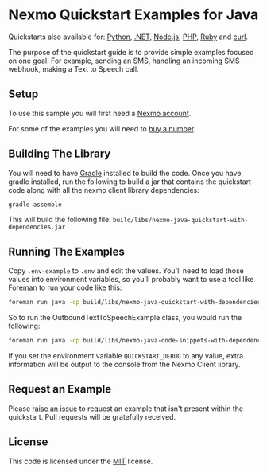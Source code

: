 # Nexmo Quickstart Examples for Java

Quickstarts also available for: [Python](https://github.com/Nexmo/nexmo-python-code-snippets), [.NET](https://github.com/Nexmo/nexmo-dotnet-code-snippets), [Node.js](https://github.com/Nexmo/nexmo-node-code-snippets), [PHP](https://github.com/Nexmo/nexmo-php-code-snippets),  [Ruby](https://github.com/Nexmo/nexmo-ruby-code-snippets) and [curl](https://github.com/Nexmo/nexmo-curl-code-snippets).

The purpose of the quickstart guide is to provide simple examples focused on
one goal. For example, sending an SMS, handling an incoming SMS webhook,
making a Text to Speech call.

## Setup

To use this sample you will first need a [Nexmo account][sign-up].

For some of the examples you will need to [buy a number][buy-number].

## Building The Library

You will need to have [Gradle](https://gradle.org/) installed to build the code. Once
you have gradle installed, run the following to build a jar that contains
the quickstart code along with all the nexmo client library dependencies:

```sh
gradle assemble
```

This will build the following file: `build/libs/nexmo-java-quickstart-with-dependencies.jar`

## Running The Examples

Copy `.env-example` to `.env` and edit the values. You'll need to load those
values into environment variables, so you'll probably want to use a tool like
[Foreman](https://github.com/ddollar/foreman) to run your code like this:

```sh
foreman run java -cp build/libs/nexmo-java-quickstart-with-dependencies.jar CLASS
```

So to run the OutboundTextToSpeechExample class, you would run the following:

```sh
foreman run java -cp build/libs/nexmo-java-code-snippets-with-dependencies.jar com.nexmo.quickstart.voice.OutboundTextToSpeech
```

If you set the environment variable `QUICKSTART_DEBUG` to any value, extra information
will be output to the console from the Nexmo Client library.

## Request an Example

Please [raise an issue](https://github.com/nexmo-community/nexmo-java-quickstart/issues) to request an example that isn't present within the quickstart. Pull requests will be gratefully received.

## License

This code is licensed under the [MIT](LICENSE.txt) license.

[gradle]: https://gradle.org/
[foreman]: https://github.com/ddollar/foreman
[sign-up]: https://dashboard.nexmo.com/sign-up
[buy-number]: https://dashboard.nexmo.com/buy-numbers
